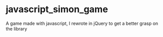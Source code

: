 # javascript_simon_game
A game made with javascript, I rewrote in jQuery to get a better grasp on the library
